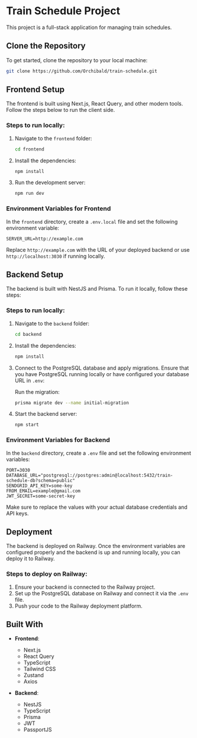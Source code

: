 # Train Schedule Project

This project is a full-stack application for managing train schedules.

## Clone the Repository

To get started, clone the repository to your local machine:

```bash
git clone https://github.com/Orchibald/train-schedule.git
```

## Frontend Setup

The frontend is built using Next.js, React Query, and other modern tools. Follow the steps below to run the client side.

### Steps to run locally:

1. Navigate to the `frontend` folder:
   ```bash
   cd frontend
   ```

2. Install the dependencies:
   ```bash
   npm install
   ```

3. Run the development server:
   ```bash
   npm run dev
   ```

### Environment Variables for Frontend

In the `frontend` directory, create a `.env.local` file and set the following environment variable:

```env
SERVER_URL=http://example.com
```

Replace `http://example.com` with the URL of your deployed backend or use `http://localhost:3030` if running locally.

## Backend Setup

The backend is built with NestJS and Prisma. To run it locally, follow these steps:

### Steps to run locally:

1. Navigate to the `backend` folder:
   ```bash
   cd backend
   ```

2. Install the dependencies:
   ```bash
   npm install
   ```

3. Connect to the PostgreSQL database and apply migrations. Ensure that you have PostgreSQL running locally or have configured your database URL in `.env`:

   Run the migration:
   ```bash
   prisma migrate dev --name initial-migration
   ```

4. Start the backend server:
   ```bash
   npm start
   ```

### Environment Variables for Backend

In the `backend` directory, create a `.env` file and set the following environment variables:

```env
PORT=3030
DATABASE_URL="postgresql://postgres:admin@localhost:5432/train-schedule-db?schema=public"
SENDGRID_API_KEY=some-key
FROM_EMAIL=example@gmail.com
JWT_SECRET=some-secret-key
```

Make sure to replace the values with your actual database credentials and API keys.

## Deployment

The backend is deployed on Railway. Once the environment variables are configured properly and the backend is up and running locally, you can deploy it to Railway.

### Steps to deploy on Railway:

1. Ensure your backend is connected to the Railway project.
2. Set up the PostgreSQL database on Railway and connect it via the `.env` file.
3. Push your code to the Railway deployment platform.

## Built With

- **Frontend**:
  - Next.js
  - React Query
  - TypeScript
  - Tailwind CSS
  - Zustand
  - Axios

- **Backend**:
  - NestJS
  - TypeScript
  - Prisma
  - JWT
  - PassportJS

